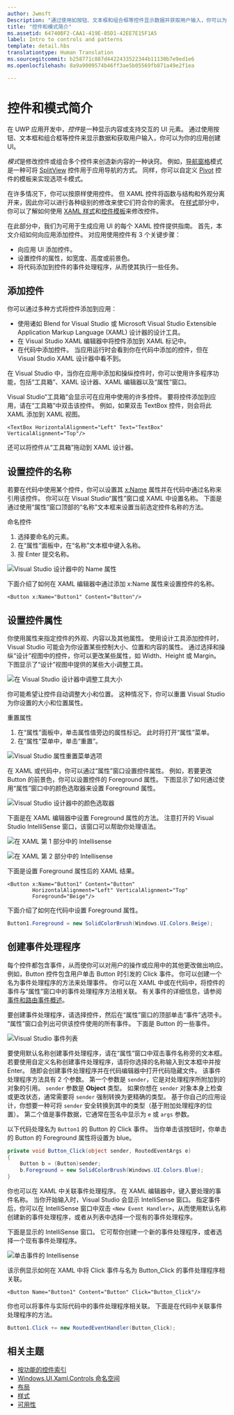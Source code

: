 ```yaml
---
author: Jwmsft
Description: "通过使用如按钮、文本框和组合框等控件显示数据并获取用户输入，你可以为你的应用创建 UI。 下面我们将介绍如何向控件添加应用。"
title: "控件和模式简介"
ms.assetid: 64740BF2-CAA1-419E-85D1-42EE7E15F1A5
label: Intro to controls and patterns
template: detail.hbs
translationtype: Human Translation
ms.sourcegitcommit: b258771c887d4422433522344b11130b7e9ed1e6
ms.openlocfilehash: 8a9a9009574b46ff3ae5b05569fb871a49e2f1ea

---
```

# <a name="intro-to-controls-and-patterns"></a>控件和模式简介

<link rel="stylesheet" href="https://az835927.vo.msecnd.net/sites/uwp/Resources/css/custom.css"> 

在 UWP 应用开发中，*控件*是一种显示内容或支持交互的 UI 元素。 通过使用按钮、文本框和组合框等控件来显示数据和获取用户输入，你可以为你的应用创建 UI。

*模式*是修改控件或组合多个控件来创造新内容的一种诀窍。 例如，[导航窗格](nav-pane.md)模式是一种可将 [SplitView](split-view.md) 控件用于应用导航的方式。 同样，你可以自定义 [Pivot](tabs-pivot.md) 控件的模板来实现选项卡模式。

在许多情况下，你可以按原样使用控件。 但 XAML 控件将函数与结构和外观分离开来，因此你可以进行各种级别的修改来使它们符合你的需求。 在[样式](../style/index.md)部分中，你可以了解如何使用 [XAML 样式](xaml-styles.md)和[控件模板](control-templates.md)来修改控件。

在此部分中，我们为可用于生成应用 UI 的每个 XAML 控件提供指南。 首先，本文介绍如何向应用添加控件。 对应用使用控件有 3 个关键步骤： 

- 向应用 UI 添加控件。 
- 设置控件的属性，如宽度、高度或前景色。 
- 将代码添加到控件的事件处理程序，从而使其执行一些任务。 

## <a name="add-a-control"></a>添加控件
你可以通过多种方式将控件添加到应用：
 
- 使用诸如 Blend for Visual Studio 或 Microsoft Visual Studio Extensible Application Markup Language (XAML) 设计器的设计工具。 
- 在 Visual Studio XAML 编辑器中将控件添加到 XAML 标记中。 
- 在代码中添加控件。 当应用运行时会看到你在代码中添加的控件，但在 Visual Studio XAML 设计器中看不到。

在 Visual Studio 中，当你在应用中添加和操纵控件时，你可以使用许多程序功能，包括“工具箱”、XAML 设计器、XAML 编辑器以及“属性”窗口。 

Visual Studio“工具箱”会显示可在应用中使用的许多控件。 要将控件添加到应用，请在“工具箱”中双击该控件。 例如，如果双击 TextBox 控件，则会将此 XAML 添加到 XAML 视图。 

```xaml
<TextBox HorizontalAlignment="Left" Text="TextBox" VerticalAlignment="Top"/>
```

还可以将控件从“工具箱”拖动到 XAML 设计器。

## <a name="set-the-name-of-a-control"></a>设置控件的名称 

若要在代码中使用某个控件，你可以设置其 [x:Name](../xaml-platform/x-name-attribute.md) 属性并在代码中通过名称来引用该控件。 你可以在 Visual Studio“属性”窗口或 XAML 中设置名称。 下面是通过使用“属性”窗口顶部的“名称”文本框来设置当前选定控件名称的方法。 

命名控件
1. 选择要命名的元素。
2. 在“属性”面板中，在“名称”文本框中键入名称。
3. 按 Enter 提交名称。

![Visual Studio 设计器中的 Name 属性](images/add-controls-control-name-designer.png)

下面介绍了如何在 XAML 编辑器中通过添加 x:Name 属性来设置控件的名称。

```xaml
<Button x:Name="Button1" Content="Button"/>
```

## <a name="set-the-control-properties"></a>设置控件属性 

你使用属性来指定控件的外观、内容以及其他属性。 使用设计工具添加控件时，Visual Studio 可能会为你设置某些控制大小、位置和内容的属性。 通过选择和操纵“设计”视图中的控件，你可以更改某些属性，如 Width、Height 或 Margin。 下图显示了“设计”视图中提供的某些大小调整工具。 

![在 Visual Studio 设计器中调整工具大小](images/add-controls-resizing-designer.png)

你可能希望让控件自动调整大小和位置。 这种情况下，你可以重置 Visual Studio 为你设置的大小和位置属性。

重置属性
1. 在“属性”面板中，单击属性值旁边的属性标记。 此时将打开“属性”菜单。
2. 在“属性”菜单中，单击“重置”。

![Visual Studio 属性重置菜单选项](images/add-controls-property-reset.png)

在 XAML 或代码中，你可以通过“属性”窗口设置控件属性。 例如，若要更改 Button 的前景色，你可以设置控件的 Foreground 属性。 下图显示了如何通过使用“属性”窗口中的颜色选取器来设置 Foreground 属性。 

![Visual Studio 设计器中的颜色选取器](images/add-controls-foreground-designer.png)

下面是在 XAML 编辑器中设置 Foreground 属性的方法。 注意打开的 Visual Studio IntelliSense 窗口，该窗口可以帮助你处理语法。 

![在 XAML 第 1 部分中的 Intellisense](images/add-controls-foreground-xaml.png)

![在 XAML 第 2 部分中的 Intellisense](images/add-controls-foreground-xaml-2.png)

下面是设置 Foreground 属性后的 XAML 结果。 

```xaml
<Button x:Name="Button1" Content="Button" 
        HorizontalAlignment="Left" VerticalAlignment="Top"
        Foreground="Beige"/>
```

下面介绍了如何在代码中设置 Foreground 属性。 

```csharp
Button1.Foreground = new SolidColorBrush(Windows.UI.Colors.Beige);
```

## <a name="create-an-event-handler"></a>创建事件处理程序 

每个控件都包含事件，从而使你可以对用户的操作或应用中的其他更改做出响应。 例如，Button 控件包含用户单击 Button 时引发的 Click 事件。 你可以创建一个名为事件处理程序的方法来处理事件。 你可以在 XAML 中或在代码中，将控件的事件与“属性”窗口中的事件处理程序方法相关联。 有关事件的详细信息，请参阅[事件和路由事件概述](../xaml-platform/events-and-routed-events-overview.md)。

要创建事件处理程序，请选择控件，然后在“属性”窗口的顶部单击“事件”选项卡。 “属性”窗口会列出可供该控件使用的所有事件。 下面是 Button 的一些事件。

![Visual Studio 事件列表](images/add-controls-add-event-designer.png)

要使用默认名称创建事件处理程序，请在“属性”窗口中双击事件名称旁的文本框。 若要使用自定义名称创建事件处理程序，请将你选择的名称输入到文本框中并按 Enter。 随即会创建事件处理程序并在代码编辑器中打开代码隐藏文件。 该事件处理程序方法具有 2 个参数。 第一个参数是 `sender`，它是对处理程序所附加到的对象的引用。 `sender` 参数是 **Object** 类型。 如果你想在 `sender` 对象本身上检查或更改状态，通常需要将 `sender` 强制转换为更精确的类型。 基于你自己的应用设计，你想要一种可将 `sender` 安全转换到其中的类型（基于附加处理程序的位置）。 第二个值是事件数据，它通常在签名中显示为 `e` 或 `args` 参数。

以下代码处理名为 `Button1` 的 Button 的 Click 事件。 当你单击该按钮时，你单击的 Button 的 Foreground 属性将设置为 blue。 

```csharp
private void Button_Click(object sender, RoutedEventArgs e)
{
    Button b = (Button)sender;
    b.Foreground = new SolidColorBrush(Windows.UI.Colors.Blue);
}
```

你也可以在 XAML 中关联事件处理程序。 在 XAML 编辑器中，键入要处理的事件名称。 当你开始输入时，Visual Studio 会显示 IntelliSense 窗口。 指定事件后，你可以在 IntelliSense 窗口中双击 `<New Event Handler>`，从而使用默认名称创建新的事件处理程序，或者从列表中选择一个现有的事件处理程序。 

下面是显示的 IntelliSense 窗口。 它可帮你创建一个新的事件处理程序，或者选择一个现有事件处理程序。

![单击事件的 Intellisense](images/add-controls-add-event-xaml.png)

该示例显示如何在 XAML 中将 Click 事件与名为 Button_Click 的事件处理程序相关联。 

```xaml
<Button Name="Button1" Content="Button" Click="Button_Click"/>
```

你也可以将事件与实际代码中的事件处理程序相关联。 下面是在代码中关联事件处理程序的方法。

```csharp
Button1.Click += new RoutedEventHandler(Button_Click);
```

## <a name="related-topics"></a>相关主题

-   [按功能的控件索引](controls-by-function.md)
-   [Windows.UI.Xaml.Controls 命名空间](https://msdn.microsoft.com/library/windows/apps/windows.ui.xaml.controls.aspx)
-   [布局](../layout/index.md)
-   [样式](../style/index.md)
-   [可用性](../usability/index.md)



<!--HONumber=Dec16_HO2-->


